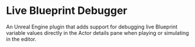 # Live Blueprint Debugger
An Unreal Engine plugin that adds support for debugging live Blueprint variable values directly in the Actor details pane when playing or simulating in the editor.
